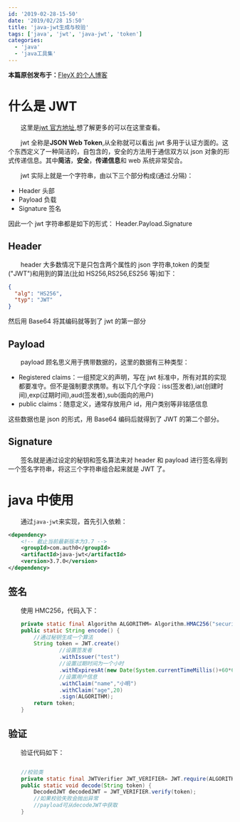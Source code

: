 ```yaml
---
id: '2019-02-28-15-50'
date: '2019/02/28 15:50'
title: 'java-jwt生成与校验'
tags: ['java', 'jwt', 'java-jwt', 'token']
categories:
  - 'java'
  - 'java工具集'
---
```


**本篇原创发布于：**[FleyX 的个人博客](http://tapme.top/blog/detail/2019-02-28-15-50)

# 什么是 JWT

&emsp;&emsp;这里是[jwt 官方地址](https://jwt.io/),想了解更多的可以在这里查看。

&emsp;&emsp;jwt 全称是**JSON Web Token**,从全称就可以看出 jwt 多用于认证方面的。这个东西定义了一种简洁的，自包含的，安全的方法用于通信双方以 json 对象的形式传递信息。其中**简洁**，**安全**，**传递信息**和 web 系统非常契合。

&emsp;&emsp;jwt 实际上就是一个字符串，由以下三个部分构成(通过.分隔)：

- Header 头部
- Payload 负载
- Signature 签名

因此一个 jwt 字符串都是如下的形式：
Header.Payload.Signature

## Header

&emsp;&emsp;header 大多数情况下是只包含两个属性的 json 字符串,token 的类型("JWT")和用到的算法(比如 HS256,RS256,ES256 等)如下：

```json
{
  "alg": "HS256",
  "typ": "JWT"
}
```

然后用 Base64 将其编码就等到了 jwt 的第一部分

## Payload

&emsp;&emsp;payload 顾名思义用于携带数据的，这里的数据有三种类型：

- Registered claims：一组预定义的声明，写在 jwt 标准中，所有对其的实现都要准守。但不是强制要求携带。有以下几个字段：iss(签发者),iat(创建时间),exp(过期时间),aud(签发者),sub(面向的用户)
- public claims：随意定义，通常存放用户 id，用户类别等非铭感信息

这些数据也是 json 的形式，用 Base64 编码后就得到了 JWT 的第二个部分。

## Signature

&emsp;&emsp;签名就是通过设定的秘钥和签名算法来对 header 和 payload 进行签名得到一个签名字符串，将这三个字符串组合起来就是 JWT 了。

# java 中使用

&emsp;&emsp;通过`java-jwt`来实现，首先引入依赖：

```xml
<dependency>
    <!-- 截止当前最新版本为3.7 -->
    <groupId>com.auth0</groupId>
    <artifactId>java-jwt</artifactId>
    <version>3.7.0</version>
</dependency>
```

## 签名

&emsp;&emsp;使用 HMC256，代码入下：

```java
    private static final Algorithm ALGORITHM= Algorithm.HMAC256("security");
    public static String encode() {
        //通过秘钥生成一个算法
        String token = JWT.create()
                //设置签发者
                .withIssuer("test")
                //设置过期时间为一个小时
                .withExpiresAt(new Date(System.currentTimeMillis()+60*60*1000))
                //设置用户信息
                .withClaim("name","小明")
                .withClaim("age",20)
                .sign(ALGORITHM);
        return token;
    }
```

## 验证

&emsp;&emsp;验证代码如下：

```java

    //校验类
    private static final JWTVerifier JWT_VERIFIER= JWT.require(ALGORITHM).withIssuer("test").build();
    public static void decode(String token) {
        DecodedJWT decodedJWT = JWT_VERIFIER.verify(token);
        //如果校验失败会抛出异常
        //payload可从decodeJWT中获取
    }
```

